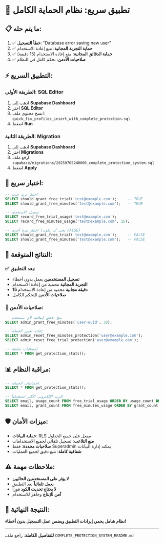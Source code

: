 # 🚀 تطبيق سريع: نظام الحماية الكامل

## 📋 ما يتم حله:
1. ✅ **خطأ التسجيل**: "Database error saving new user"
2. ✅ **حماية التجربة المجانية**: منع إعادة الاستخدام
3. ✅ **حماية الدقائق المجانية**: منع إعادة الاستخدام (15 دقيقة)
4. ✅ **صلاحيات الأدمن**: تحكم كامل في النظام

## ⚡ التطبيق السريع:

### الطريقة الأولى: SQL Editor
1. اذهب إلى **Supabase Dashboard**
2. اختر **SQL Editor**
3. انسخ محتوى ملف: `quick_fix_profiles_insert_with_complete_protection.sql`
4. اضغط **Run**

### الطريقة الثانية: Migration
1. اذهب إلى **Supabase Dashboard**
2. اختر **Migrations**
3. ارفع ملف: `supabase/migrations/20250705240000_complete_protection_system.sql`
4. اضغط **Apply**

## 🧪 اختبار سريع:

```sql
-- اختبار بريد جديد
SELECT should_grant_free_trial('test@example.com');     -- TRUE
SELECT should_grant_free_minutes('test@example.com');   -- TRUE

-- تسجيل الاستخدام
SELECT record_free_trial_usage('test@example.com');
SELECT record_free_minutes_usage('test@example.com', 15);

-- اختبار مرة أخرى (يجب أن يكون FALSE)
SELECT should_grant_free_trial('test@example.com');     -- FALSE
SELECT should_grant_free_minutes('test@example.com');   -- FALSE
```

## 🎯 النتائج المتوقعة:

### ✅ بعد التطبيق:
- **تسجيل المستخدمين** يعمل بدون أخطاء
- **التجربة المجانية** محمية من إعادة الاستخدام
- **15 دقيقة مجانية** محمية من إعادة الاستخدام
- **صلاحيات الأدمن** للتحكم الكامل

### 🔧 صلاحيات الأدمن:
```sql
-- منح دقائق إضافية لأي مستخدم
SELECT admin_grant_free_minutes('user-uuid', 30);

-- إعادة تعيين الحماية
SELECT admin_reset_free_minutes_protection('user@example.com');
SELECT admin_reset_free_trial_protection('user@example.com');

-- إحصائيات شاملة
SELECT * FROM get_protection_stats();
```

## 📊 مراقبة النظام:

```sql
-- إحصائيات الحماية
SELECT * FROM get_protection_stats();

-- البريد الإلكتروني الأكثر استخداماً
SELECT email, usage_count FROM free_trial_usage ORDER BY usage_count DESC;
SELECT email, grant_count FROM free_minutes_usage ORDER BY grant_count DESC;
```

## 🛡️ ميزات الأمان:
- **حماية البيانات**: RLS مفعل على جميع الجداول
- **منع التلاعب**: تسجيل تلقائي لجميع الاستخدامات
- **صلاحيات محددة**: فقط Superadmin يمكنه إدارة البيانات
- **شفافية كاملة**: تتبع دقيق لجميع العمليات

## ⚠️ ملاحظات مهمة:
- **لا يؤثر على المستخدمين الحاليين**
- **يعمل تلقائياً** بعد التطبيق
- **لا يحتاج تحديث الكود** فوراً
- **آمن للإنتاج** وجاهز للاستخدام

## 🎉 النتيجة النهائية:
**نظام شامل يحمي إيرادات التطبيق ويضمن عمل التسجيل بدون أخطاء!**

---
**للتفاصيل الكاملة**: راجع ملف `COMPLETE_PROTECTION_SYSTEM_README.md` 
